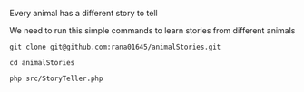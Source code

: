 Every animal has a different story to tell

We need to run this simple commands to learn stories from different animals

`git clone git@github.com:rana01645/animalStories.git`

`cd animalStories`

`php src/StoryTeller.php`
